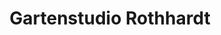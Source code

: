 ---
title: "Gartenstudio Rothhardt"
url: /scharbeutz/gartenstudio-rothhardt/
shop: Garten-Center
---